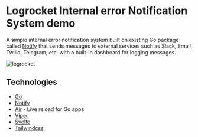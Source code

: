 # Logrocket Internal error Notification System demo
A simple internal error notification system built on existing Go package called [Notify](https://github.com/nikoksr/notify) that sends messages to external services such as Slack, Email, Twilio, Telegram, etc. with a built-in dashboard for logging messages.

![logrocket](https://res.cloudinary.com/denj7z5ec/image/upload/v1673914240/Screenshot_2023-01-17_at_1.10.33_AM_r5wyrh.png)

## Technologies
- [Go](https://go.dev)
- [Notify](https://github.com/nikoksr/notify)
- [Air](https://github.com/cosmtrek/air) - Live reload for Go apps
- [Viper](https://github.com/spf13/viper)
- [Svelte](https://svelte.dev)
- [Tailwindcss](https://tailwindcss.com)

